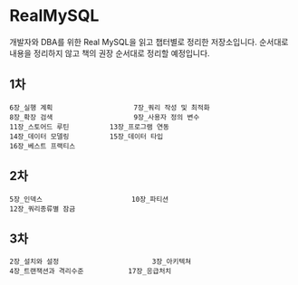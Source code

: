 # RealMySQL
개발자와 DBA를 위한 Real MySQL을 읽고 챕터별로 정리한 저장소입니다.
순서대로 내용을 정리하지 않고 책의 권장 순서대로 정리할 예정입니다.



## 1차

```
6장_실행 계획					7장_쿼리 작성 및 최적화
8장_확장 검색					9장_사용자 정의 변수
11장_스토어드 루틴			 13장_프로그램 연동
14장_데이터 모델링			 15장_데이터 타입
16장_베스트 프랙티스
```



## 2차

```
5장_인덱스						10장_파티션
12장_쿼리종류별 잠금
```



## 3차

```
2장_설치와 설정						3장_아키텍쳐
4장_트랜잭션과 격리수준			17장_응급처치
```

